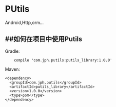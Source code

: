 # PUtils
Android,Http,orm...


##如何在项目中使用Putils  
----------------------------
Gradle:
```
    compile 'com.jph.putils:putils_library:1.0.0'
```

Maven:
```
<dependency>
  <groupId>com.jph.putils</groupId>
  <artifactId>putils_library</artifactId>
  <version>1.0.0</version>
  <type>pom</type>
</dependency>
```

